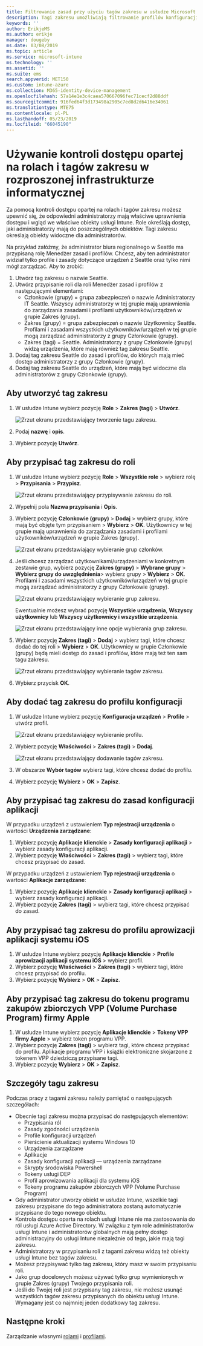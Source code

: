 ```yaml
---
title: Filtrowanie zasad przy użyciu tagów zakresu w usłudze Microsoft Intune — Azure | Microsoft Docs
description: Tagi zakresu umożliwiają filtrowanie profilów konfiguracji dla określonych ról.
keywords: ''
author: ErikjeMS
ms.author: erikje
manager: dougeby
ms.date: 03/08/2019
ms.topic: article
ms.service: microsoft-intune
ms.technology: ''
ms.assetid: ''
ms.suite: ems
search.appverid: MET150
ms.custom: intune-azure
ms.collection: M365-identity-device-management
ms.openlocfilehash: 57a14e1e3c4caea570667096fec71cecf2d88ddf
ms.sourcegitcommit: 916fed64f3d173498a2905c7ed8d2d6416e34061
ms.translationtype: MTE75
ms.contentlocale: pl-PL
ms.lasthandoff: 05/23/2019
ms.locfileid: "66045190"
---
```

# <a name="use-role-based-access-control-rbac-and-scope-tags-for-distributed-it"></a>Używanie kontroli dostępu opartej na rolach i tagów zakresu w rozproszonej infrastrukturze informatycznej

Za pomocą kontroli dostępu opartej na rolach i tagów zakresu możesz upewnić się, że odpowiedni administratorzy mają właściwe uprawnienia dostępu i wgląd we właściwe obiekty usługi Intune. Role określają dostęp, jaki administratorzy mają do poszczególnych obiektów. Tagi zakresu określają obiekty widoczne dla administratorów.

Na przykład załóżmy, że administrator biura regionalnego w Seattle ma przypisaną rolę Menedżer zasad i profilów. Chcesz, aby ten administrator widział tylko profile i zasady dotyczące urządzeń z Seattle oraz tylko nimi mógł zarządzać. Aby to zrobić:

1. Utwórz tag zakresu o nazwie Seattle.
2. Utwórz przypisanie roli dla roli Menedżer zasad i profilów z następującymi elementami: 
    - Członkowie (grupy) = grupa zabezpieczeń o nazwie Administratorzy IT Seattle. Wszyscy administratorzy w tej grupie mają uprawnienia do zarządzania zasadami i profilami użytkowników/urządzeń w grupie Zakres (grupy).
    - Zakres (grupy) = grupa zabezpieczeń o nazwie Użytkownicy Seattle. Profilami i zasadami wszystkich użytkowników/urządzeń w tej grupie mogą zarządzać administratorzy z grupy Członkowie (grupy). 
    - Zakres (tagi) = Seattle. Administratorzy z grupy Członkowie (grupy) widzą urządzenia, które mają również tag zakresu Seattle.
3. Dodaj tag zakresu Seattle do zasad i profilów, do których mają mieć dostęp administratorzy z grupy Członkowie (grupy).
4. Dodaj tag zakresu Seattle do urządzeń, które mają być widoczne dla administratorów z grupy Członkowie (grupy). 


## <a name="to-create-a-scope-tag"></a>Aby utworzyć tag zakresu

1. W usłudze Intune wybierz pozycję **Role** > **Zakres (tagi)**  > **Utwórz**.

    ![Zrzut ekranu przedstawiający tworzenie tagu zakresu.](./media/scope-tags/create-scope-tag.png)

2. Podaj **nazwę** i **opis**.
3. Wybierz pozycję **Utwórz**.

## <a name="to-assign-a-scope-tag-to-a-role"></a>Aby przypisać tag zakresu do roli

1. W usłudze Intune wybierz pozycję **Role** > **Wszystkie role** > wybierz rolę > **Przypisania** > **Przypisz**.

    ![Zrzut ekranu przedstawiający przypisywanie zakresu do roli.](./media/scope-tags/assign-scope-to-role.png)

2. Wypełnij pola **Nazwa przypisania** i **Opis**.
3. Wybierz pozycję **Członkowie (grupy)**  > **Dodaj** > wybierz grupy, które mają być objęte tym przypisaniem > **Wybierz** > **OK**. Użytkownicy w tej grupie mają uprawnienia do zarządzania zasadami i profilami użytkowników/urządzeń w grupie Zakres (grupy).

    ![Zrzut ekranu przedstawiający wybieranie grup członków.](./media/scope-tags/select-member-groups.png)

4. Jeśli chcesz zarządzać użytkownikami/urządzeniami w konkretnym zestawie grup, wybierz pozycję **Zakres (grupy)**  > **Wybrane grupy** > **Wybierz grupy do uwzględnienia**> wybierz grupy > **Wybierz** > **OK**. Profilami i zasadami wszystkich użytkowników/urządzeń w tej grupie mogą zarządzać administratorzy z grupy Członkowie (grupy).

    ![Zrzut ekranu przedstawiający wybieranie grup zakresu.](./media/scope-tags/select-scope-groups.png)

    Ewentualnie możesz wybrać pozycję **Wszystkie urządzenia**, **Wszyscy użytkownicy** lub **Wszyscy użytkownicy i wszystkie urządzenia**.

    ![Zrzut ekranu przedstawiający inne opcje wybierania grup zakresu.](./media/scope-tags/scope-group-other-options.png)
    
5. Wybierz pozycję **Zakres (tagi)**  > **Dodaj** > wybierz tagi, które chcesz dodać do tej roli > **Wybierz** > **OK**. Użytkownicy w grupie Członkowie (grupy) będą mieli dostęp do zasad i profilów, które mają też ten sam tagu zakresu.

    ![Zrzut ekranu przedstawiający wybieranie tagów zakresu.](./media/scope-tags/select-scope-tags.png)

6. Wybierz przycisk **OK**. 

## <a name="to-add-a-scope-tag-to-a-configuration-profile"></a>Aby dodać tag zakresu do profilu konfiguracji
1. W usłudze Intune wybierz pozycję **Konfiguracja urządzeń** > **Profile** > utwórz profil.

    ![Zrzut ekranu przedstawiający wybieranie profilu.](./media/scope-tags/choose-profile.png)

2. Wybierz pozycję **Właściwości** > **Zakres (tagi)**  > **Dodaj**.

    ![Zrzut ekranu przedstawiający dodawanie tagów zakresu.](./media/scope-tags/add-scope-tags.png)

3. W obszarze **Wybór tagów** wybierz tagi, które chcesz dodać do profilu.
4. Wybierz pozycję **Wybierz** > **OK** > **Zapisz**.

## <a name="to-assign-a-scope-tag-to-an-app-configuration-policy"></a>Aby przypisać tag zakresu do zasad konfiguracji aplikacji
W przypadku urządzeń z ustawieniem **Typ rejestracji urządzenia** o wartości **Urządzenia zarządzane**:
1. Wybierz pozycję **Aplikacje klienckie** > **Zasady konfiguracji aplikacji** > wybierz zasady konfiguracji aplikacji.
2. Wybierz pozycję **Właściwości** > **Zakres (tagi)** > wybierz tagi, które chcesz przypisać do zasad.

W przypadku urządzeń z ustawieniem **Typ rejestracji urządzenia** o wartości **Aplikacje zarządzane**:
1. Wybierz pozycję **Aplikacje klienckie** > **Zasady konfiguracji aplikacji** > wybierz zasady konfiguracji aplikacji.
2. Wybierz pozycję **Zakres (tagi)** > wybierz tagi, które chcesz przypisać do zasad.


## <a name="to-assign-a-scope-tag-to-an-ios-app-provisioning-profile"></a>Aby przypisać tag zakresu do profilu aprowizacji aplikacji systemu iOS
1. W usłudze Intune wybierz pozycję **Aplikacje klienckie** > **Profile aprowizacji aplikacji systemu iOS** > wybierz profil.
2. Wybierz pozycję **Właściwości** > **Zakres (tagi)** > wybierz tagi, które chcesz przypisać do profilu.
3. Wybierz pozycję **Wybierz** > **OK** > **Zapisz**.

## <a name="to-assign-a-scope-tag-to-an-apple-volume-purchase-program-vpp-token"></a>Aby przypisać tag zakresu do tokenu programu zakupów zbiorczych VPP (Volume Purchase Program) firmy Apple
1. W usłudze Intune wybierz pozycję **Aplikacje klienckie** > **Tokeny VPP firmy Apple** > wybierz token programu VPP.
2. Wybierz pozycję **Zakres (tagi)** > wybierz tagi, które chcesz przypisać do profilu. Aplikacje programu VPP i książki elektroniczne skojarzone z tokenem VPP dziedziczą przypisane tagi.
3. Wybierz pozycję **Wybierz** > **OK** > **Zapisz**.

## <a name="scope-tag-details"></a>Szczegóły tagu zakresu
Podczas pracy z tagami zakresu należy pamiętać o następujących szczegółach:

- Obecnie tagi zakresu można przypisać do następujących elementów:
    - Przypisania ról
    - Zasady zgodności urządzenia
    - Profile konfiguracji urządzeń
    - Pierścienie aktualizacji systemu Windows 10
    - Urządzenia zarządzane
    - Aplikacje
    - Zasady konfiguracji aplikacji — urządzenia zarządzane
    - Skrypty środowiska Powershell
    - Tokeny usługi DEP
    - Profil aprowizowania aplikacji dla systemu iOS
    - Tokeny programu zakupów zbiorczych VPP (Volume Purchase Program)
- Gdy administrator utworzy obiekt w usłudze Intune, wszelkie tagi zakresu przypisane do tego administratora zostaną automatycznie przypisane do tego nowego obiektu.
- Kontrola dostępu oparta na rolach usługi Intune nie ma zastosowania do ról usługi Azure Active Directory. W związku z tym role administratorów usługi Intune i administratorów globalnych mają pełny dostęp administracyjny do usługi Intune niezależnie od tego, jakie mają tagi zakresu.
- Administratorzy w przypisaniu roli z tagami zakresu widzą też obiekty usługi Intune bez tagów zakresu.
- Możesz przypisywać tylko tag zakresu, który masz w swoim przypisaniu roli.
- Jako grup docelowych możesz używać tylko grup wymienionych w grupie Zakres (grupy) Twojego przypisania roli.
- Jeśli do Twojej roli jest przypisany tag zakresu, nie możesz usunąć wszystkich tagów zakresu przypisanych do obiektu usługi Intune. Wymagany jest co najmniej jeden dodatkowy tag zakresu.

## <a name="next-steps"></a>Następne kroki

Zarządzanie własnymi [rolami](role-based-access-control.md) i [profilami](device-profile-assign.md).
